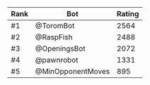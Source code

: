 Rank|Bot|Rating
---|---|---
#1|@ToromBot|2564
#2|@RaspFish|2488
#3|@OpeningsBot|2072
#4|@pawnrobot|1331
#5|@MinOpponentMoves|895
